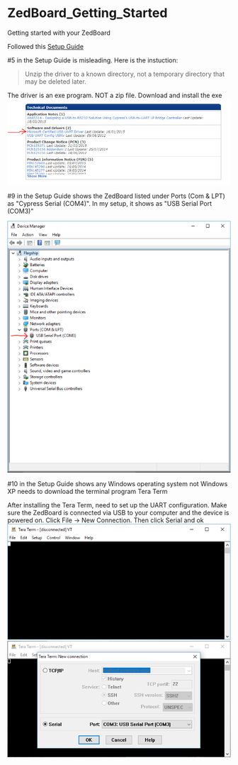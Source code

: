 # ZedBoard_Getting_Started
Getting started with your ZedBoard

Followed this [Setup Guide](http://zedboard.org/sites/default/files/CY7C64225_Setup_Guide_1_1.pdf)

#5 in the Setup Guide is misleading. Here is the instuction:
> Unzip the driver to a known directory, not a temporary directory that may be deleted later.

The driver is an exe program. NOT a zip file. Download and install the exe
![alt text](https://github.com/lcarranco/zedBoard_getting_started/raw/master/src/images/driver.PNG)

#9 in the Setup Guide shows the ZedBoard listed under Ports (Com & LPT) as "Cypress Serial (COM4)". In my setup, it shows as "USB Serial Port (COM3)"

![alt text](https://github.com/lcarranco/zedBoard_getting_started/raw/master/src/images/device-manager.PNG)

#10 in the Setup Guide shows any Windows operating system not Windows XP needs to download the terminal program Tera Term

After installing the Tera Term, need to set up the UART configuration. Make sure the ZedBoard is connected via USB to your computer and the device is powered on. Click File -> New Connection. Then click Serial and ok
![alt text](https://github.com/lcarranco/zedBoard_getting_started/raw/master/src/images/tera-term-empty-console.png)
![alt text](https://github.com/lcarranco/zedBoard_getting_started/raw/master/src/images/new-connection.png)
